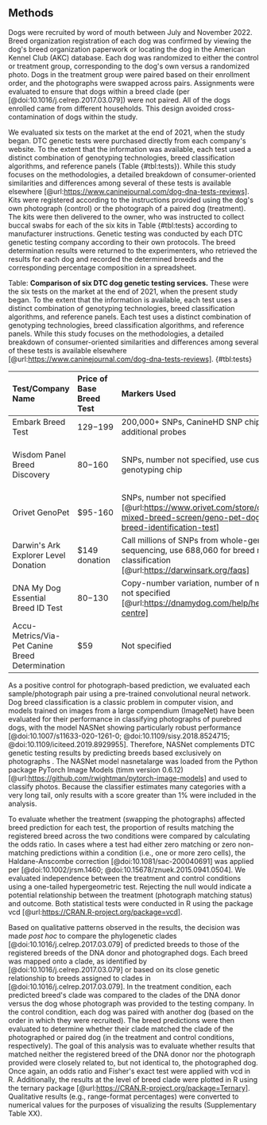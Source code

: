 ## Methods

Dogs were recruited by word of mouth between July and November 2022.
Breed organization registration of each dog was confirmed by viewing the dog's breed organization paperwork or locating the dog in the American Kennel Club (AKC) database.
Each dog was randomized to either the control or treatment group, corresponding to the dog's own versus a randomized photo.
Dogs in the treatment group were paired based on their enrollment order, and the photographs were swapped across pairs.
Assignments were evaluated to ensure that dogs within a breed clade (per [@doi:10.1016/j.celrep.2017.03.079]) were not paired.
All of the dogs enrolled came from different households.
This design avoided cross-contamination of dogs within the study.

We evaluated six tests on the market at the end of 2021, when the study began.
DTC genetic tests were purchased directly from each company's website.
To the extent that the information was available, each test used a distinct combination of genotyping technologies, breed classification algorithms, and reference panels (Table {#tbl:tests}).
While this study focuses on the methodologies, a detailed breakdown of consumer-oriented similarities and differences among several of these tests is available elsewhere [@url:https://www.caninejournal.com/dog-dna-tests-reviews].
Kits were registered according to the instructions provided using the dog's own photograph (control) or the photograph of a paired dog (treatment).
The kits were then delivered to the owner, who was instructed to collect buccal swabs for each of the six kits in Table {#tbl:tests} according to manufacturer instructions.
Genetic testing was conducted by each DTC genetic testing company according to their own protocols.
The breed determination results were returned to the experimenters, who retrieved the results for each dog and recorded the determined breeds and the corresponding percentage composition in a spreadsheet.

Table: **Comparison of six DTC dog genetic testing services.**
These were the six tests on the market at the end of 2021, when the present study began.
To the extent that the information is available, each test uses a distinct combination of genotyping technologies, breed classification algorithms, and reference panels.
Each test uses a distinct combination of genotyping technologies, breed classification algorithms, and reference panels.
While this study focuses on the methodologies, a detailed breakdown of consumer-oriented similarities and differences among several of these tests is available elsewhere [@url:https://www.caninejournal.com/dog-dna-tests-reviews].
{#tbl:tests}

| Test/Company Name                               | Price of Base Breed Test   | Markers Used                                                                                                                    | Reference Panel                                                                                                           | Ancestry Assignment Algorithm             |
|:------------------------------------------------|:---------------------------|:--------------------------------------------------------------------------------------------------------------------------------|:--------------------------------------------------------------------------------------------------------------------------|:------------------------------------------|
| Embark Breed Test                               | $129-$199                  | 200,000+ SNPs, CanineHD SNP chip with additional probes                                                                         | 350+ breeds                                                                                                               | Not specified                             |
| Wisdom Panel Breed Discovery                    | $80-$160                   | SNPs, number not specified, use custom genotyping chip                                                                          | 350+ breeds, 21,000+ samples [@url:https://www.wisdompanel.com/en-us/our-science; @url:https://www.wisdompanel.com/en-us] | BCSYS                                     |
| Orivet GenoPet                                  | $95-160                    | SNPs, number not specified [@url:https://www.orivet.com/store/canine-mixed-breed-screen/geno-pet-dog-breed-identification-test] | 320+ breeds [@url:https://www.orivet.com/store/breed-list]                                                                | Not specified                             |
| Darwin's Ark Explorer Level Donation            | $149 donation              | Call millions of SNPs from whole-genome sequencing, use 688,060 for breed mix classification [@url:https://darwinsark.org/faqs] | 101 breeds                                                                                                                | SupportMix [@doi:10.1186/1471-2156-13-49] |
| DNA My Dog Essential Breed ID Test              | $80-$130                   | Copy-number variation, number of markers not specified [@url:https://dnamydog.com/help/help-centre]                             | 350+ breeds                                                                                                               | Not specified                             |
| Accu-Metrics/Via-Pet Canine Breed Determination | $59                        | Not specified                                                                                                                   | 340 breeds [@url:https://www.via-pet.com/canine-testing/p/dog-breed-identification]                                       | Not specified                             |

As a positive control for photograph-based prediction, we evaluated each sample/photograph pair using a pre-trained convolutional neural network.
Dog breed classification is a classic problem in computer vision, and models trained on images from a large compendium (ImageNet) have been evaluated for their performance in classifying photographs of purebred dogs, with the model NASNet showing particularly robust performance [@doi:10.1007/s11633-020-1261-0; @doi:10.1109/sisy.2018.8524715; @doi:10.1109/iciteed.2019.8929955].
Therefore, NASNet complements DTC genetic testing results by predicting breeds based exclusively on photographs .
The NASNet model nasnetalarge was loaded from the Python package PyTorch Image Models (timm version 0.6.12) [@url:https://github.com/rwightman/pytorch-image-models] and used to classify photos. <!-- acknowledge guide from https://rwightman.github.io/pytorch-image-models/models/inception-resnet-v2-->
Because the classifier estimates many categories with a very long tail, only results with a score greater than 1% were included in the analysis.

To evaluate whether the treatment (swapping the photographs) affected breed prediction for each test, the proportion of results matching the registered breed across the two conditions were compared by calculating the odds ratio.
In cases where a test had either zero matching or zero non-matching predictions within a condition (i.e., one or more zero cells), the Haldane-Anscombe correction [@doi:10.1081/sac-200040691] was applied per [@doi:10.1002/jrsm.1460; @doi:10.15678/znuek.2015.0941.0504].
We evaluated independence between the treatment and control conditions using a one-tailed hypergeometric test.
Rejecting the null would indicate a potential relationship between the treatment (photograph matching status) and outcome.
Both statistical tests were conducted in R using the package vcd [@url:https://CRAN.R-project.org/package=vcd].

Based on qualitative patterns observed in the results, the decision was made *post hoc* to compare the phylogenetic clades [@doi:10.1016/j.celrep.2017.03.079] of predicted breeds to those of the registered breeds of the DNA donor and photographed dogs.
Each breed was mapped onto a clade, as identified by [@doi:10.1016/j.celrep.2017.03.079] or based on its close genetic relationship to breeds assigned to clades in [@doi:10.1016/j.celrep.2017.03.079].
In the treatment condition, each predicted breed's clade was compared to the clades of the DNA donor versus the dog whose photograph was provided to the testing company.
In the control condition, each dog was paired with another dog (based on the order in which they were recruited).
The breed predictions were then evaluated to determine whether their clade matched the clade of the photographed or paired dog (in the treatment and control conditions, respectively).
The goal of this analysis was to evaluate whether results that matched neither the registered breed of the DNA donor nor the photograph provided were closely related to, but not identical to, the photographed dog.
Once again, an odds ratio and Fisher's exact test were applied with vcd in R. Additionally, the results at the level of breed clade were plotted in R using the ternary package [@url:https://CRAN.R-project.org/package=Ternary].
Qualitative results (e.g., range-format percentages) were converted to numerical values for the purposes of visualizing the results (Supplementary Table XX).

